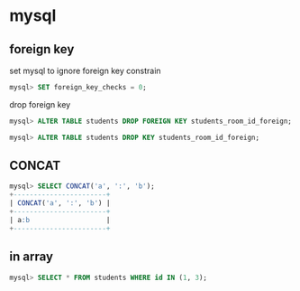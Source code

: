 # mysql

## foreign key

set mysql to ignore foreign key constrain

```sql
mysql> SET foreign_key_checks = 0;
```

drop foreign key

```sql
mysql> ALTER TABLE students DROP FOREIGN KEY students_room_id_foreign;

mysql> ALTER TABLE students DROP KEY students_room_id_foreign;
```

## CONCAT

```sql
mysql> SELECT CONCAT('a', ':', 'b');
+-----------------------+
| CONCAT('a', ':', 'b') |
+-----------------------+
| a:b                   |
+-----------------------+
```

## in array

```sql
mysql> SELECT * FROM students WHERE id IN (1, 3);
```
